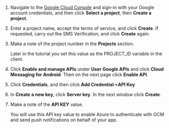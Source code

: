 <!-- not suitable for Mooncake -->

1. Navigate to the [Google Cloud Console](https://console.developers.google.com/project) and sign-in with your Google account credentials, and then click **Select a project**, then **Create a project**.

2. Enter a project name, accept the terms of service, and click **Create**. If requested, carry out the SMS Verification, and click **Create** again.

3. Make a note of the project number in the **Projects** section. 

	Later in the tutorial you set this value as the PROJECT_ID variable in the client.

4. Click **Enable and manage APIs** under **User Google APIs** and click **Cloud Messaging for Android**. Then on the next page click **Enable API**. 

5. Click **Credentials**, and then click **Add Credential**->**API Key** 

6. In **Create a new key**, click **Server key**. In the next window click **Create**.

7. Make a note of the **API KEY** value.

	You will use this API key value to enable Azure to authenticate with GCM and send push notifications on behalf of your app.


